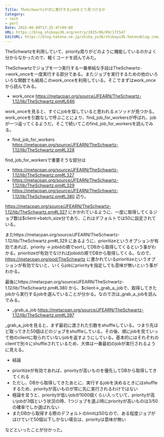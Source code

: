 ```yaml
---
Title: TheSchwartzが次に実行するjobをどう見つけるか
Category:
- tech
- perl
Date: 2015-06-09T17:25:47+09:00
URL: https://blog.shibayu36.org/entry/2015/06/09/172547
EditURL: https://blog.hatena.ne.jp/shiba_yu36/shibayu36.hatenablog.com/atom/entry/8454420450096293260
---
```


TheSchwartzを利用していて、priority周りがどのように機能しているのかよく分からなかったので、軽くコードを読んでみた。

TheSchwartzでジョブを一つ実行する一番単純な手段はTheSchwartz->work_onceを一度実行する部分である。またジョブを実行するための他のいろいろな関数でも結局このwork_onceを利用している。そこでまずはwork_onceから読んでみる。

* work_once
https://metacpan.org/source/JFEARN/TheSchwartz-1.12/lib/TheSchwartz.pm#L646

work_onceを見ると、すぐにjobを探していると思われるメソッドが見つかる。work_onceを引数なしで呼ぶことにより、find_job_for_workersが呼ばれ、jobが一つ返ってくるようだ。そこで続いてこのfind_job_for_workersを読んでみる。

* find_job_for_workers
https://metacpan.org/source/JFEARN/TheSchwartz-1.12/lib/TheSchwartz.pm#L328

find_job_for_workersで重要そうな部分は
- https://metacpan.org/source/JFEARN/TheSchwartz-1.12/lib/TheSchwartz.pm#L327
- https://metacpan.org/source/JFEARN/TheSchwartz-1.12/lib/TheSchwartz.pm#L329
- https://metacpan.org/source/JFEARN/TheSchwartz-1.12/lib/TheSchwartz.pm#L380
辺り。

https://metacpan.org/source/JFEARN/TheSchwartz-1.12/lib/TheSchwartz.pm#L327 にかかれているように、一度に取得してくるジョブ数は$client->batch_size分であり、これはデフォルトでは50に設定されている。

またhttps://metacpan.org/source/JFEARN/TheSchwartz-1.12/lib/TheSchwartz.pm#L329 にあるように、prioritizeというオプションが有効であれば、priority -> jobidの順でsortしてDBから取得してくるという事がわかる。prioritizeが有効でなければjobidの順でDBから取得してくる。なので、https://metacpan.org/pod/TheSchwartz に書かれているprioritizeというオプションが有効でないと、いくらjobにpriorityを指定しても意味が無いという事がわかる。

最後にhttps://metacpan.org/source/JFEARN/TheSchwartz-1.12/lib/TheSchwartz.pm#L380 から、$client->_grab_a_jobで、取得してきたjobから実行するjobを選んでいることが分かる。なので次は_grab_a_jobを読んでみる。

* _grab_a_job
https://metacpan.org/source/JFEARN/TheSchwartz-1.12/lib/TheSchwartz.pm#L397

_grab_a_jobを見ると、まず最初に渡された引数をshuffleしている。つまり先ほど取ってきた50個ほどのジョブをshuffleしている。その後、順にjobを見ていって他のclientに取られていないjobを返すようにしている。基本的にはそれぞれのclientで別々にshuffleされているため、大体は一番最初のjobが実行されるように見える。

* 結論
- prioritizeが有効であれば、priorityが高いものを優先してDBから取得してきてくれる
- ただし、DBから取得してきたあとに、実行するjobを決めるときにはshuffleするため、priorityが高いものが常に先に実行されるわけではない
- 極論を言うと、priorityが低いjobが1000個くらい入っていて、priorityが高いjobが3個という状況の時、1つジョブを選ぶ時にpriorityが高いものは3/50の確率でしか選ばれない
- またDBから取得する際のデフォルトのlimitは50なので、ある程度ジョブがはけていて50個以下しかない場合は、priorityは意味が無い

などといったことが分かった。
